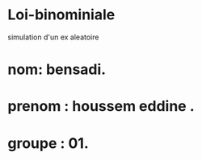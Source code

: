 # Loi-binominiale
simulation d'un ex aleatoire

# nom: bensadi.
# prenom : houssem eddine .
# groupe : 01.
